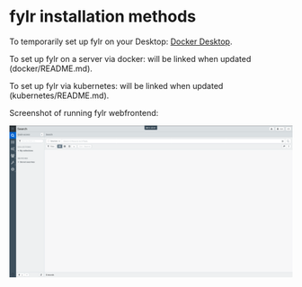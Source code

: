 # fylr installation methods

To temporarily set up fylr on your Desktop: [Docker Desktop](desktop/README.md).

To set up fylr on a server via docker: will be linked when updated (docker/README.md).

To set up fylr via kubernetes: will be linked when updated (kubernetes/README.md).

Screenshot of running fylr webfrontend:

![](assets/fylr-preview.png)

